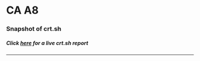 # CA A8
### Snapshot of crt.sh
##### Click [here](https://crt.sh/?q=2FA315DC154C213DC0C16FD12FA021BA9974F0C9AE142E24BF3AED150A7CE6FC) for a live crt.sh report

---

